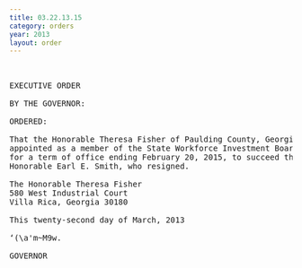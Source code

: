 ```yaml
---
title: 03.22.13.15
category: orders
year: 2013
layout: order
---
```


<pre> 

EXECUTIVE ORDER

BY THE GOVERNOR:

ORDERED:

That the Honorable Theresa Fisher of Paulding County, Georgia, is
appointed as a member of the State Workforce Investment Board,
for a term of office ending February 20, 2015, to succeed the
Honorable Earl E. Smith, who resigned.

The Honorable Theresa Fisher
580 West Industrial Court
Villa Rica, Georgia 30180

This twenty-second day of March, 2013

‘(\a'm~M9w.

GOVERNOR

</pre>
